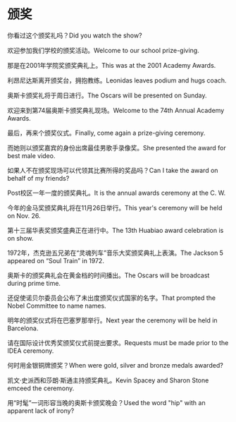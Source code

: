 # 颁奖

<p><span class="chinese">你看过这个颁奖礼吗？</span><span class="english">Did you watch the show?</span></p>

<p><span class="chinese">欢迎参加我们学校的颁奖活动。</span><span class="english">Welcome to our school prize-giving.</span></p>

<p><span class="chinese">那是在2001年学院奖颁奖典礼上。</span><span class="english">This was at the 2001 Academy Awards.</span></p>

<p><span class="chinese">利昂尼达斯离开颁奖台，拥抱教练。</span><span class="english">Leonidas leaves podium and hugs coach.</span></p>

<p><span class="chinese">奥斯卡颁奖礼将于周日进行。</span><span class="english">The Oscars will be presented on Sunday.</span></p>

<p><span class="chinese">欢迎来到第74届奥斯卡颁奖典礼现场。</span><span class="english">Welcome to the 74th Annual Academy Awards.</span></p>

<p><span class="chinese">最后，再来个颁奖仪式。</span><span class="english">Finally, come again a prize-giving ceremony.</span></p>

<p><span class="chinese">而她则以颁奖嘉宾的身份出席最佳男歌手录像奖。</span><span class="english">She presented the award for best male video.</span></p>

<p><span class="chinese">如果人不在颁奖现场可以代领其比赛所得的奖品吗？</span><span class="english">Can I take the award on behalf of my friends?</span></p>

<p><span class="chinese">Post校区一年一度的颁奖典礼。</span><span class="english">It is the annual awards ceremony at the C. W.</span></p>

<p><span class="chinese">今年的金马奖颁奖典礼将在11月26日举行。</span><span class="english">This year's ceremony will be held on Nov. 26.</span></p>

<p><span class="chinese">第十三届华表奖颁奖盛典正在进行中。</span><span class="english">The 13th Huabiao award celebration is on show.</span></p>

<p><span class="chinese">1972年，杰克逊五兄弟在“灵魂列车”音乐大奖颁奖典礼上表演。</span><span class="english">The Jackson 5 appeared on “Soul Train” in 1972.</span></p>

<p><span class="chinese">奥斯卡的颁奖典礼会在黄金档的时间播出。</span><span class="english">The Oscars will be broadcast during prime time.</span></p>

<p><span class="chinese">还促使诺贝尔委员会公布了未出度颁奖仪式国家的名字。</span><span class="english">That prompted the Nobel Committee to name names.</span></p>

<p><span class="chinese">明年的颁奖仪式将在巴塞罗那举行。</span><span class="english">Next year the ceremony will be held in Barcelona.</span></p>

<p><span class="chinese">请在国际设计优秀奖颁奖仪式前提出要求。</span><span class="english">Requests must be made prior to the IDEA ceremony.</span></p>

<p><span class="chinese">何时用金银铜牌颁奖？</span><span class="english">When were gold, silver and bronze medals awarded?</span></p>

<p><span class="chinese">凯文·史派西和莎朗·斯通主持颁奖典礼。</span><span class="english">Kevin Spacey and Sharon Stone emceed the ceremony.</span></p>

<p><span class="chinese">用“时髦”一词形容当晚的奥斯卡颁奖晚会？</span><span class="english">Used the word "hip" with an apparent lack of irony?</span></p>

